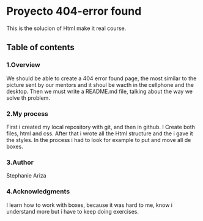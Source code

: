 # **Proyecto  404-error found**
This is the solucion of Html make it real course.

##   **Table of contents**
### 1.Overview

We should be able to create a 404 error found  page, the most similar to the picture sent by our mentors and it shoul be  wacth in the cellphone and the desktop. Then we  must write a README.md  file, talking about the way we  solve th problem.
 

### 2.My process

First i created my local repository with git, and then in github. I Create both files, html and css. After that i wrote all the Html structure  and the i gave it the styles. In the process i had to  look for example  to put  and move all de boxes.

### 3.Author

Stephanie Ariza

### 4.Acknowledgments

I learn how to work with boxes, because it was hard to me, know i understand more but i have to keep doing exercises.
